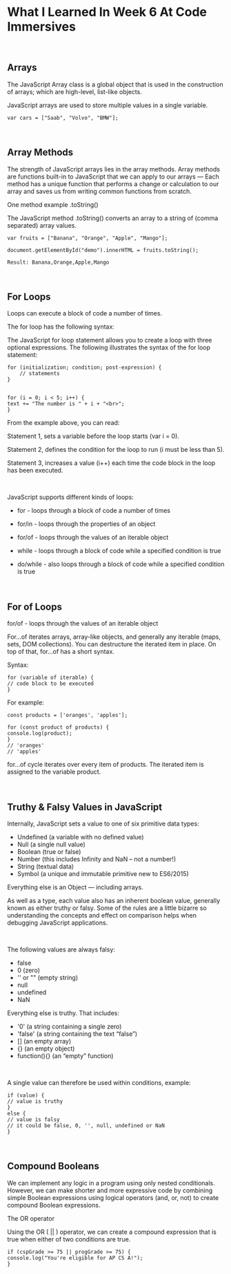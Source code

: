 # What I Learned In Week 6 At Code Immersives

&nbsp;

## Arrays

The JavaScript Array class is a global object that is used in the construction of arrays; which are high-level, list-like objects.

JavaScript arrays are used to store multiple values in a single variable.

    var cars = ["Saab", "Volvo", "BMW"];

&nbsp;

## Array Methods

The strength of JavaScript arrays lies in the array methods. Array methods are functions built-in to JavaScript that we can apply to our arrays — Each method has a unique function that performs a change or calculation to our array and saves us from writing common functions from scratch.

One method example .toString()

The JavaScript method .toString() converts an array to a string of (comma separated) array values.

    var fruits = ["Banana", "Orange", "Apple", "Mango"];

    document.getElementById("demo").innerHTML = fruits.toString();

    Result: Banana,Orange,Apple,Mango

&nbsp;

## For Loops

Loops can execute a block of code a number of times.

The for loop has the following syntax:

The JavaScript for loop statement allows you to create a loop with three optional expressions. The following illustrates the syntax of the for loop statement:

    for (initialization; condition; post-expression) {
        // statements
    }


    for (i = 0; i < 5; i++) {
    text += "The number is " + i + "<br>";
    }

From the example above, you can read:

Statement 1, sets a variable before the loop starts (var i = 0).

Statement 2, defines the condition for the loop to run (i must be less than 5).

Statement 3, increases a value (i++) each time the code block in the loop has been executed.

&nbsp;

JavaScript supports different kinds of loops:

- for - loops through a block of code a number of times

- for/in - loops through the properties of an object

- for/of - loops through the values of an iterable object
- while - loops through a block of code while a specified condition is true
- do/while - also loops through a block of code while a specified condition is true

&nbsp;

## For of Loops

for/of - loops through the values of an iterable object

For...of iterates arrays, array-like objects, and generally any iterable (maps, sets, DOM collections). You can destructure the iterated item in place. On top of that, for...of has a short syntax.

Syntax:

    for (variable of iterable) {
    // code block to be executed
    }

For example:

    const products = ['oranges', 'apples'];

    for (const product of products) {
    console.log(product);
    }
    // 'oranges'
    // 'apples'

for...of cycle iterates over every item of products. The iterated item is assigned to the variable product.

&nbsp;

## Truthy & Falsy Values in JavaScript

Internally, JavaScript sets a value to one of six primitive data types:

- Undefined (a variable with no defined value)
- Null (a single null value)
- Boolean (true or false)
- Number (this includes Infinity and NaN – not a number!)
- String (textual data)
- Symbol (a unique and immutable primitive new to ES6/2015)

Everything else is an Object — including arrays.

As well as a type, each value also has an inherent boolean value, generally known as either truthy or falsy. Some of the rules are a little bizarre so understanding the concepts and effect on comparison helps when debugging JavaScript applications.

&nbsp;

The following values are always falsy:

- false
- 0 (zero)
- '' or "" (empty string)
- null
- undefined
- NaN

Everything else is truthy. That includes:

- '0' (a string containing a single zero)
- 'false' (a string containing the text “false”)
- [] (an empty array)
- {} (an empty object)
- function(){} (an “empty” function)

&nbsp;

A single value can therefore be used within conditions, example:

    if (value) {
    // value is truthy
    }
    else {
    // value is falsy
    // it could be false, 0, '', null, undefined or NaN
    }

&nbsp;

## Compound Booleans

We can implement any logic in a program using only nested conditionals. However, we can make shorter and more expressive code by combining simple Boolean expressions using logical operators (and, or, not) to create compound Boolean expressions.

The OR operator

Using the OR ( || ) operator, we can create a compound expression that is true when either of two conditions are true.

    if (cspGrade >= 75 || progGrade >= 75) {
    console.log("You're eligible for AP CS A!");
    }
